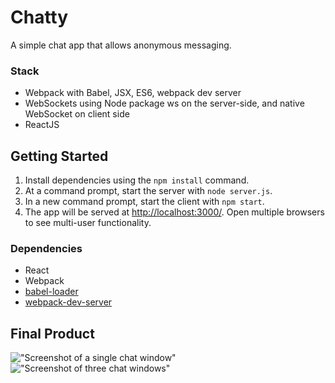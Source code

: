 Chatty
=====================

A simple chat app that allows anonymous messaging.

### Stack

* Webpack with Babel, JSX, ES6, webpack dev server
* WebSockets using Node package ws on the server-side, and native WebSocket on client side
* ReactJS


## Getting Started

1. Install dependencies using the `npm install` command.
2. At a command prompt, start the server with `node server.js`.
3. In a new command prompt, start the client with `npm start`.
4. The app will be served at <http://localhost:3000/>. Open multiple browsers to see multi-user functionality.

### Dependencies

* React
* Webpack
* [babel-loader](https://github.com/babel/babel-loader)
* [webpack-dev-server](https://github.com/webpack/webpack-dev-server)

## Final Product
!["Screenshot of a single chat window"](https://github.com/maddixm/tweeter/blob/master/public/images/onechat.png?raw=true)
!["Screenshot of three chat windows"](https://github.com/maddixm/tweeter/blob/master/public/images/threechats.png?raw=true)